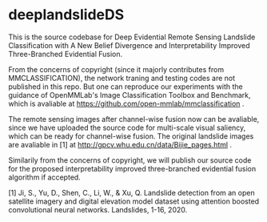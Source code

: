# deeplandslideDS
This is the source codebase for Deep Evidential Remote Sensing Landslide Classification with A New Belief Divergence and Interpretability Improved Three-Branched Evidential Fusion. 

From the concerns of copyright (since it majorly contributes from MMCLASSIFICATION), the network traning and testing codes are not published in this repo. But one can reproduce our experiments with the guidance of OpenMMLab's Image Classification Toolbox and Benchmark, which is avaliable at https://github.com/open-mmlab/mmclassification . 

The remote sensing images after channel-wise fusion now can be avaliable, since we have uploaded the source code for multi-scale visual saliency, which can be ready for channel-wise fusion. The original landslide images are avaliable in [1] at http://gpcv.whu.edu.cn/data/Bijie_pages.html . 

Similarily from the concerns of copyright, we will publish our source code for the proposed interpretability improved three-branched evidential fusion algorithm if accepted. 

[1] Ji, S., Yu, D., Shen, C., Li, W., & Xu, Q. Landslide detection from an open satellite imagery and digital elevation model dataset using attention boosted convolutional neural networks. Landslides, 1-16, 2020. 
